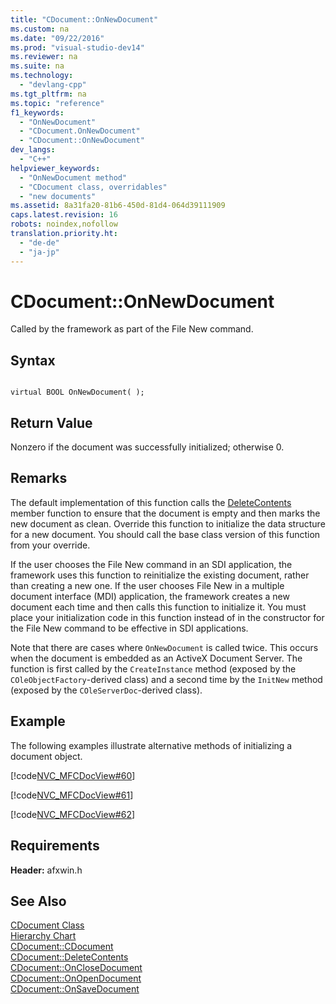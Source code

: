 ```yaml
---
title: "CDocument::OnNewDocument"
ms.custom: na
ms.date: "09/22/2016"
ms.prod: "visual-studio-dev14"
ms.reviewer: na
ms.suite: na
ms.technology: 
  - "devlang-cpp"
ms.tgt_pltfrm: na
ms.topic: "reference"
f1_keywords: 
  - "OnNewDocument"
  - "CDocument.OnNewDocument"
  - "CDocument::OnNewDocument"
dev_langs: 
  - "C++"
helpviewer_keywords: 
  - "OnNewDocument method"
  - "CDocument class, overridables"
  - "new documents"
ms.assetid: 8a31fa20-81b6-450d-81d4-064d39111909
caps.latest.revision: 16
robots: noindex,nofollow
translation.priority.ht: 
  - "de-de"
  - "ja-jp"
---
```

# CDocument::OnNewDocument
Called by the framework as part of the File New command.  
  
## Syntax  
  
```  
  
virtual BOOL OnNewDocument( );  
```  
  
## Return Value  
 Nonzero if the document was successfully initialized; otherwise 0.  
  
## Remarks  
 The default implementation of this function calls the [DeleteContents](../vs140/cdocument--deletecontents.md) member function to ensure that the document is empty and then marks the new document as clean. Override this function to initialize the data structure for a new document. You should call the base class version of this function from your override.  
  
 If the user chooses the File New command in an SDI application, the framework uses this function to reinitialize the existing document, rather than creating a new one. If the user chooses File New in a multiple document interface (MDI) application, the framework creates a new document each time and then calls this function to initialize it. You must place your initialization code in this function instead of in the constructor for the File New command to be effective in SDI applications.  
  
 Note that there are cases where `OnNewDocument` is called twice. This occurs when the document is embedded as an ActiveX Document Server. The function is first called by the `CreateInstance` method (exposed by the `COleObjectFactory`-derived class) and a second time by the `InitNew` method (exposed by the `COleServerDoc`-derived class).  
  
## Example  
 The following examples illustrate alternative methods of initializing a document object.  
  
 [!code[NVC_MFCDocView#60](../vs140/codesnippet/CPP/cdocument--onnewdocument_1.cpp)]  
  
 [!code[NVC_MFCDocView#61](../vs140/codesnippet/CPP/cdocument--onnewdocument_2.cpp)]  
  
 [!code[NVC_MFCDocView#62](../vs140/codesnippet/CPP/cdocument--onnewdocument_3.cpp)]  
  
## Requirements  
 **Header:** afxwin.h  
  
## See Also  
 [CDocument Class](../vs140/cdocument-class.md)   
 [Hierarchy Chart](../vs140/hierarchy-chart.md)   
 [CDocument::CDocument](../vs140/cdocument--cdocument.md)   
 [CDocument::DeleteContents](../vs140/cdocument--deletecontents.md)   
 [CDocument::OnCloseDocument](../vs140/cdocument--onclosedocument.md)   
 [CDocument::OnOpenDocument](../vs140/cdocument--onopendocument.md)   
 [CDocument::OnSaveDocument](../vs140/cdocument--onsavedocument.md)